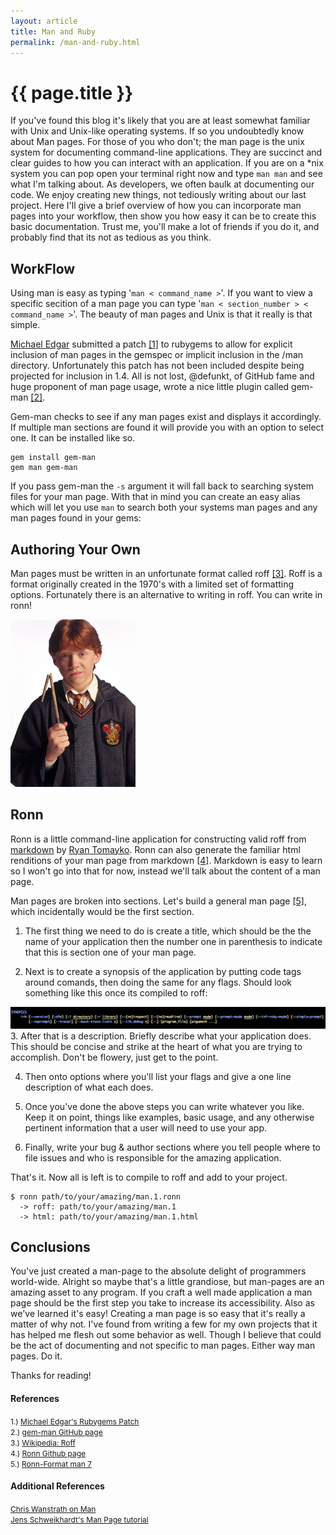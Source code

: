 ```yaml
---
layout: article
title: Man and Ruby
permalink: /man-and-ruby.html
---
```


# {{ page.title }}

If you've found this blog it's likely that you are at least somewhat familiar with Unix and Unix-like operating systems.  If so you undoubtedly know about Man pages.  For those of you who don't; the man page is the unix system for documenting command-line applications.  They are succinct and clear guides to how you can interact with an application.  If you are on a *nix system you can pop open your terminal right now and type `man man` and see what I'm talking about.  As developers, we often baulk at documenting our code.  We enjoy creating new things, not tediously writing about our last project.  Here I'll give a brief overview of how you can incorporate man pages into your workflow, then show you how easy it can be to create this basic documentation. Trust me, you'll make a lot of friends if you do it, and probably find that its not as tedious as you think.

## WorkFlow

Using man is easy as typing '`man < command_name >`'.  If you want to view a specific secition of a man page you can type '`man < section_number > < command_name >`'. The beauty of man pages and Unix is that it really is that simple.

[Michael Edgar](http://carboni.ca/blog) submitted a patch [[1]](http://rubyforge.org/tracker/index.php?func=detail&aid=27691&group_id=126&atid=577) to rubygems to allow for explicit inclusion of man pages in the gemspec or implicit inclusion in the /man directory.  Unfortunately this patch has not been included despite being projected for inclusion in 1.4.  All is not lost, @defunkt, of GitHub fame and huge proponent of man page usage, wrote a nice little plugin called gem-man [[2]](https://github.com/defunkt/gem-man).

Gem-man checks to see if any man pages exist and displays it accordingly.  If multiple man sections are found it will provide you with an option to select one. It can be installed like so.

    gem install gem-man
    gem man gem-man


If you pass gem-man the `-s` argument it will fall back to searching system files for your man page.  With that in mind you can create an easy alias which will let you use `man` to search both your systems man pages and any man pages found in your gems:

<script src="https://gist.github.com/2156493.js?file=gist-1.sh"></script>

## Authoring Your Own

Man pages must be written in an unfortunate format called roff [[3]](http://en.wikipedia.org/wiki/Roff). Roff is a format originally created in the 1970's with a limited set of formatting options.  Fortunately there is an alternative to writing in roff.  You can write in ronn!

<img src="/images/Ron.jpg" width="200px"/>

## Ronn
Ronn is a little command-line application for constructing valid roff from [markdown](http://daringfireball.net/projects/markdown/) by [Ryan Tomayko](https://github.com/rtomayko).  Ronn can also generate the familiar html renditions of your man page from markdown [[4]](https://github.com/rtomayko/ronn).  Markdown is easy to learn so I won't go into that for now, instead we'll talk about the content of a man page.

Man pages are broken into sections.  Let's build a general man page [[5]](http://rtomayko.github.com/ronn/ronn-format.7), which incidentally would be the first section.

1. The first thing we need to do is create a title, which should be the the name of your application then the number one in parenthesis to indicate that this is section one of your man page.

2. Next is to create a synopsis of the application by putting code tags around comands, then doing the same for any flags.  Should look something like this once its compiled to roff:
<img src="/images/man_synopsis.png" width="630px"/>
3. After that is a description.  Briefly describe what your application does.  This should be concise and strike at the heart of what you are trying to accomplish.  Don't be flowery, just get to the point.

4. Then onto options where you'll list your flags and give a one line description of what each does.

5. Once you've done the above steps you can write whatever you like.  Keep it on point, things like examples, basic usage, and any otherwise pertinent information that a user will need to use your app.

6. Finally, write your bug & author sections where you tell people where to file issues and who is responsible for the amazing application.

That's it.  Now all is left is to compile to roff and add to your project.


    $ ronn path/to/your/amazing/man.1.ronn
      -> roff: path/to/your/amazing/man.1
      -> html: path/to/your/amazing/man.1.html


## Conclusions

You've just created a man-page to the absolute delight of programmers world-wide.  Alright so maybe that's a little grandiose, but man-pages are an amazing asset to any program.  If you craft a well made application a man page should be the first step you take to increase its accessibility.  Also as we've learned it's easy!  Creating a man page is so easy that it's really a matter of why not.  I've found from writing a few for my own projects that it has helped me flesh out some behavior as well.  Though I believe that could be the act of documenting and not specific to man pages.  Either way man pages.  Do it.

Thanks for reading!

#### References
<span  style="font-size:12px;">1.) [Michael  Edgar's Rubygems Patch](http://rubyforge.org/tracker/index.php?func=detail&aid=27691&group_id=126&atid=577)</span><br/>
<span  style="font-size:12px;">2.) [gem-man GitHub page](https://github.com/defunkt/gem-man)</span><br/>
<span  style="font-size:12px;">3.) [Wikipedia: Roff](http://en.wikipedia.org/wiki/Roff)</span><br/>
<span  style="font-size:12px;">4.) [Ronn Github page](https://github.com/rtomayko/ronn)</span><br/>
<span  style="font-size:12px;">5.) [Ronn-Format man 7](http://rtomayko.github.com/ronn/ronn-format.7)</span><br/>

#### Additional References
<span style="font-size:12px;">[Chris Wanstrath on Man](http://ozmm.org/posts/man_what.html)</span><br/>
<span style="font-size:12px;">[Jens Schweikhardt's Man Page tutorial](http://tldp.org/HOWTO/Man-Page/)</span><br/>